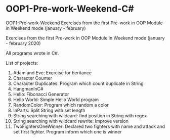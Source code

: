 # OOP1-Pre-work-Weekend-C#
 OOP1-Pre-work-Weekend  Exercises from the first Pre-work in OOP Module in Weekend mode (january - february)
 
Exercises from the first Pre-work in OOP Module in Weekend mode (january - february 2020)

All programs wrote in C#.

List of projects:

1. Adam and Eve: Exercise for heritance
2. Character Counter
3. Character Duplicates: Program which count duplicate in String
4. HangmanInC#
5. Hello: Fibonacci Generator
6. Hello World: Simple Hello World program
7. RandomColor: Program which random a color
8. InParts: Split String with set length
9. String searching with wildcard: find position in String with regex
10. String searching with wildcard rewrite: Improve version
11. TwoFightersOneWinner: Declared two fighters with name and attack and set first fighter. Program inform which one is winner
